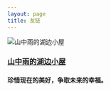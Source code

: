 ```yaml
---
layout: page
title: 友链
---
```


<div class="friend-link">
    <img src="https://cdn.jsdelivr.net/gh/Reqeekouton/reqeekouton.github.io@main/assets/images/friends/mount-rain.png" alt="山中雨的湖边小屋" class="friend-logo">
    <div class="friend-info">
        <h3 class="friend-title">
            <a href="https://mount-rain.link" target="_blank">山中雨的湖边小屋</a>
        </h3>
        <h4 class="friend-subtitle"> 珍惜现在的美好，争取未来的幸福。</h4>
    </div>
</div>

